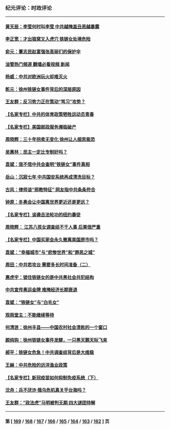 ### 纪元评论：时政评论
---
#### [黄天辰：李莹何时叫李莹 中共越掩盖丑恶越暴露](../../pages/nsc1025/n13595459.md?02230330) 
#### [李正宽：才出狼窝又入虎穴 铁链女处境危险](../../pages/nsc1025/n13595932.md?02230330) 
#### [俞元：董志民赵富强张高丽们的保护伞](../../pages/nsc1025/n13595732.md?02230330) 
#### [油管热门频道 翻墙必看视频 新闻](ok?02230330)
#### [杨威：中共对欧洲玩火却难灭火](../../pages/nsc1025/n13595607.md?02230330) 
#### [乾元：徐州铁链女事件背后的深层原因](../../pages/nsc1025/n13595332.md?02230330) 
#### [王友群：反习势力正在策动“骂习”攻势？](../../pages/nsc1025/n13595038.md?02230330) 
#### [【名家专栏】中共的体育政策牺牲运动员青春](../../pages/nsc1025/n13594145.md?02230330) 
#### [【名家专栏】美国邮政服务濒临破产](../../pages/nsc1025/n13594110.md?02230330) 
#### [周晓辉：三十年拐卖无变化 徐州让人细思极恐](../../pages/nsc1025/n13594314.md?02230330) 
#### [吴惠林：民主一定比专制好吗？](../../pages/nsc1025/n13593881.md?02230330) 
#### [袁斌：我不信中共会查明“铁链女”事件真相](../../pages/nsc1025/n13593539.md?02230330) 
#### [岳山：沉寂七年 中共国安系统再成清洗目标？](../../pages/nsc1025/n13592556.md?02230330) 
#### [古风：律师谈“邪教特征” 网友指中共条条符合](../../pages/nsc1025/n13592429.md?02230330) 
#### [钟原：冬奥会让中国离世界更近还是更远？](../../pages/nsc1025/n13592177.md?02230330) 
#### [【名家专栏】谈袭击法轮功的纽约暴徒](../../pages/nsc1025/n13591735.md?02230330) 
#### [周晓辉： 江苏八孩女调查组不干人事 后果很严重](../../pages/nsc1025/n13592105.md?02230330) 
#### [【名家专栏】中国买家会永久撤离美国房市吗？](../../pages/nsc1025/n13589547.md?02230330) 
#### [袁斌：“幸福城市”与“悲惨世界”和“罪恶之城”](../../pages/nsc1025/n13591289.md?02230330) 
#### [周田：中共若攻台 需要多长时间准备（二）](../../pages/nsc1025/n13590550.md?02230330) 
#### [惠虎宇：锁住铁链女的是中共黑社会共犯结构](../../pages/nsc1025/n13590114.md?02230330) 
#### [中共宣传奥运金牌 难掩经济长期衰退](../../pages/nsc1025/n13592017.md?02230330) 
#### [袁斌：“铁链女”与“白毛女”](../../pages/nsc1025/n13589308.md?02230330) 
#### [观雨堂主：不能继续等待](../../pages/nsc1025/n13589181.md?02230330) 
#### [何清涟：徐州丰县——中国农村社会溃败的一个窗口](../../pages/nsc1025/n13588971.md?02230330) 
#### [颜纯钩：徐州铁链女事件发酵，一只黑天鹅天际飞来](../../pages/nsc1025/n13588897.md?02230330) 
#### [郝平：铁链女危急！中共调查组背后是大维稳](../../pages/nsc1025/n13588875.md?02230330) 
#### [王赫：中共危险的远洋渔业政策](../../pages/nsc1025/n13588786.md?02230330) 
#### [【名家专栏】新冠疫苗如何抑制免疫系统（下）](../../pages/nsc1025/n13579476.md?02230330) 
#### [沈舟：兵不厌诈 俄乌危机真关乎台海吗？](../../pages/nsc1025/n13588409.md?02230330) 
#### [王友群：“政法虎”马明被判无期 四大谜团待解](../../pages/nsc1025/n13588244.md?02230330) 

---
#### 第 [ [169](./169.md?02230330) / [168](./168.md?02230330) / [167](./167.md?02230330) / [166](./166.md?02230330) / [165](./165.md?02230330) / [164](./164.md?02230330) / [163](./163.md?02230330) / [162](./162.md?02230330) ] 页

